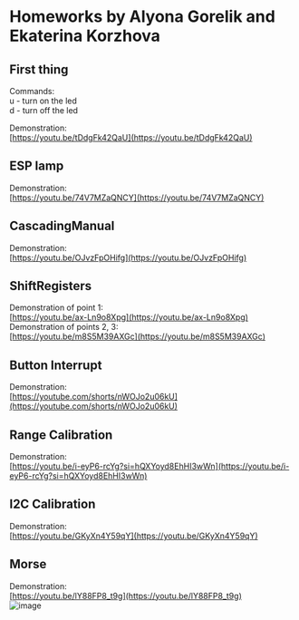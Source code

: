 # Homeworks by Alyona Gorelik and Ekaterina Korzhova 
## First thing 
Commands:</br>
u - turn on the led</br>
d - turn off the led</br>

Demonstration: </br>
[https://youtu.be/tDdgFk42QaU](https://youtu.be/tDdgFk42QaU)


## ESP lamp 
Demonstration: </br>
[https://youtu.be/74V7MZaQNCY](https://youtu.be/74V7MZaQNCY)


## CascadingManual
Demonstration: </br>
[https://youtu.be/OJvzFpOHifg](https://youtu.be/OJvzFpOHifg)


## ShiftRegisters
Demonstration of point 1:</br>
[https://youtu.be/ax-Ln9o8Xpg](https://youtu.be/ax-Ln9o8Xpg) </br>
Demonstration of points 2, 3: </br>
[https://youtu.be/m8S5M39AXGc](https://youtu.be/m8S5M39AXGc)


## Button Interrupt
Demonstration: </br>
[https://youtube.com/shorts/nWOJo2u06kU](https://youtube.com/shorts/nWOJo2u06kU)


## 	Range Calibration
Demonstration: </br>
[https://youtu.be/i-eyP6-rcYg?si=hQXYoyd8EhHI3wWn](https://youtu.be/i-eyP6-rcYg?si=hQXYoyd8EhHI3wWn)


## I2C Calibration
Demonstration: \
[https://youtu.be/GKyXn4Y59qY](https://youtu.be/GKyXn4Y59qY)


## Morse
Demonstration: </br>
[https://youtu.be/lY88FP8_t9g](https://youtu.be/lY88FP8_t9g) </br>
![image](https://github.com/piccolo-gatto/IoT/assets/108530800/d21eb80f-92d2-4497-8ac3-729c42f58de7)

